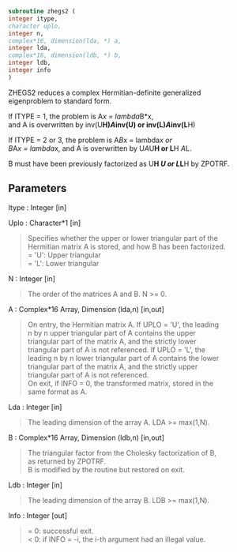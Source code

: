 ```fortran  
subroutine zhegs2 (  
integer itype,  
character uplo,  
integer n,  
complex*16, dimension(lda, *) a,  
integer lda,  
complex*16, dimension(ldb, *) b,  
integer ldb,  
integer info  
)  
```  
  
ZHEGS2 reduces a complex Hermitian-definite generalized  
eigenproblem to standard form.  
  
If ITYPE = 1, the problem is A*x = lambda*B*x,  
and A is overwritten by inv(U**H)*A*inv(U) or inv(L)*A*inv(L**H)  
  
If ITYPE = 2 or 3, the problem is A*B*x = lambda*x or  
B*A*x = lambda*x, and A is overwritten by U*A*U**H or L**H *A*L.  
  
B must have been previously factorized as U**H *U or L*L**H by ZPOTRF.  
  
## Parameters  
Itype : Integer [in]  
  
Uplo : Character*1 [in]  
> Specifies whether the upper or lower triangular part of the  
> Hermitian matrix A is stored, and how B has been factorized.  
> = 'U':  Upper triangular  
> = 'L':  Lower triangular  
  
N : Integer [in]  
> The order of the matrices A and B.  N >= 0.  
  
A : Complex*16 Array, Dimension (lda,n) [in,out]  
> On entry, the Hermitian matrix A.  If UPLO = 'U', the leading  
> n by n upper triangular part of A contains the upper  
> triangular part of the matrix A, and the strictly lower  
> triangular part of A is not referenced.  If UPLO = 'L', the  
> leading n by n lower triangular part of A contains the lower  
> triangular part of the matrix A, and the strictly upper  
> triangular part of A is not referenced.  
> On exit, if INFO = 0, the transformed matrix, stored in the  
> same format as A.  
  
Lda : Integer [in]  
> The leading dimension of the array A.  LDA >= max(1,N).  
  
B : Complex*16 Array, Dimension (ldb,n) [in,out]  
> The triangular factor from the Cholesky factorization of B,  
> as returned by ZPOTRF.  
> B is modified by the routine but restored on exit.  
  
Ldb : Integer [in]  
> The leading dimension of the array B.  LDB >= max(1,N).  
  
Info : Integer [out]  
> = 0:  successful exit.  
> < 0:  if INFO = -i, the i-th argument had an illegal value.  
  
